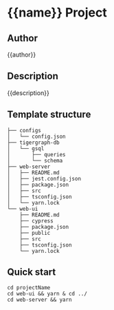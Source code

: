 # {{name}} Project

## Author
{{author}}

## Description
{{description}}

## Template structure
```
├── configs
│   └── config.json
├── tigergraph-db
│   └── gsql
│       ├── queries
│       └── schema
├── web-server
│   ├── README.md
│   ├── jest.config.json
│   ├── package.json
│   ├── src
│   ├── tsconfig.json
│   └── yarn.lock
└── web-ui
    ├── README.md
    ├── cypress
    ├── package.json
    ├── public
    ├── src
    ├── tsconfig.json
    └── yarn.lock

```

## Quick start
```
cd projectName
cd web-ui && yarn & cd ../
cd web-server && yarn
```